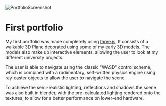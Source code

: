 ![PortfolioScreenshot](https://github.com/user-attachments/assets/5d4bd2f9-d199-4207-a6e4-0a8cabdb2363)

# First portfolio

My first portfolio was made completely using [three.js](https://threejs.org/). It consists of a walkable 3D Plane decorated using some of my early 3D models. The models also make up interactive elements, allowing the user to look at my different university projects.

The user is able to navigate using the classic "WASD" control scheme, which is combined with a rudimentary, self-written physics engine using ray-caster objects to allow the user to navigate the scene.

To achieve the semi-realistic lighting, reflections and shadows the scene was also built in blender, with the pre-calculated lighting rendered onto the textures, to allow for a better performance on lower-end hardware.
 
